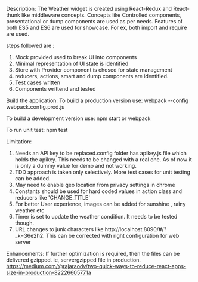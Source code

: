 
Description:
The Weather widget is created using React-Redux and React-thunk like middleware concepts. Concepts like Controlled
components, presentational or dump components are used as per needs. Features of both ES5 and ES6 are used
for showcase. For ex, both import and require are used.


steps followed are :
1. Mock provided used to break UI into components
2. Minimal representation of UI state is identified
3. Store with Provider component is chosed for state management
4. reducers, actions, smart and dump components are identified.
5. Test cases written
6. Components writtend and tested

Build the application:
To build a production version use:
webpack --config webpack.config.prod.js

To build a development version use:
npm start
or webpack

To run unit test:
npm test

Limitation:

1. Needs an API key to be replaced.config folder has apikey.js file which holds the apikey.
This needs to be changed with a real one. As of now it is only a dummy value for demo and not working.
2. TDD approach is taken only selectively. More test cases for unit testing can be added.
3. May need to enable geo location from privacy settings in chrome
4. Constants should be used for hard coded values in action class and reducers like 'CHANGE_TITLE'
5. For better User experience, images can be added for sunshine , rainy weather etc
6. Timer is set to update the weather condition. It needs to be tested though.
7. URL changes to junk characters like http://localhost:8090/#/?_k=36e2h2. This can be corrected with
right configuration for web server


Enhancements:
If further optimization is required, then the files can be delivered gzipped.
ie, servergzipped file in production.
https://medium.com/@rajaraodv/two-quick-ways-to-reduce-react-apps-size-in-production-82226605771a
